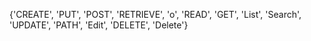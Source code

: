 {'CREATE', 'PUT', 'POST', 'RETRIEVE', 'o', 'READ', 'GET', 'List', 'Search', 'UPDATE', 'PATH', 'Edit', 'DELETE', 'Delete'}
